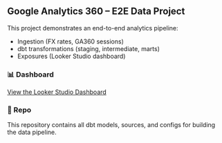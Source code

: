 ## Google Analytics 360 – E2E Data Project

This project demonstrates an end-to-end analytics pipeline:
- Ingestion (FX rates, GA360 sessions)
- dbt transformations (staging, intermediate, marts)
- Exposures (Looker Studio dashboard)

### 📊 Dashboard
[View the Looker Studio Dashboard](https://lookerstudio.google.com/reporting/xyz123)

### 📂 Repo
This repository contains all dbt models, sources, and configs for building the data pipeline.

